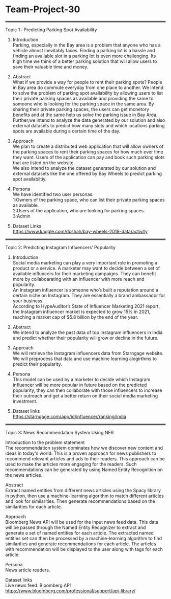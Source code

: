 # Team-Project-30
<hr style="border:2px solid gray"> </hr>
Topic 1 : Predicting Parking Spot Availability


1. Introduction <br/>
Parking, especially in the Bay area is a problem that anyone who has a vehicle almost inevitably faces. Finding a parking lot is a hassle and finding an available slot in a parking lot is even more challenging. Its high time we think of a better parking solution that will allow users to save their valuable time and money.

2. Abstract <br/>
What if we provide a way for people to rent their parking spots? People in Bay area do commute everyday from one place to another. We intend to solve the problem of parking spot availability by allowing users to list their private parking spaces as available and providing the same to someone who is looking for the parking space in the same area. By sharing their private parking spaces, the users can get monetory benefits and at the same help us solve the parking issue in Bay Area. Further,we intend to analyze the data generated by our solution and also external datasets to predict how many slots and which locations parking spots are available during a certain time of the day.  

3. Approach <br/>
We plan to create a distributed web application that will allow owners of the parking spaces to rent their parking spaces for how much ever time they want. Users of the application can pay and book such parking slots that are listed on the website. </br>
We also intend to analyze the dataset generated by our solution and external datasets like the one offered by Bay Wheels to predict parking spot availabiltiy.


4. Persona <br/>
We have identified two user personas.</br>
1:Owners of the parking space, who can list their private parking spaces as available.</br>
2:Users of the application, who are looking for parking spaces.</br>
3:Admin</br>

5. Dataset Links <br/>
https://www.kaggle.com/dcshah/bay-wheels-2019-data/activity
<hr style="border:2px solid gray"> </hr>

Topic 2: Predicting Instagram Influencers’ Popularity

1. Introduction </br>
Social media marketing can play a very important role in promoting a product or a service. A marketer may want to decide between a set of available influncers for their marketing campaigns. They can benefit more by collaboarating with an influencer with more reach and popularity. <br/>
An Instagram influencer is someone who’s built a reputation around a certain niche on Instagram. They are essentially a brand ambassador for your business.<br/>
According to HypeAuditor’s State of Influencer Marketing 2021 report, the Instagram influencer market is expected to grow 15% in 2021, reaching a market cap of $5.8 billion by the end of the year.<br/>

2. Abstract <br/>
We intend to analyze the past data of top Instagram influencers in India and predict whether their popularity will grow or decline in the future.<br/>

3. Approach <br/>
We will retrieve the Instagram influencers data from Starngage website.<br/>
We will preprocess that data and use machine learning alogirthms to predict their popularity. <br/>

4. Persona <br/>
This model can be used by a marketer to decide which Instagram influencer will be more popular in future based on the predicted popularity, they can then collaborate with those influencers to increase their outreach and get a better return on their social media marketing investment. <br/>

5. Dataset links <br/>
https://starngage.com/app/id/influencer/ranking/india  <br/>


<hr style="border:2px solid gray"> </hr>

Topic 3: News Recommendation System Using NER<br/>

Introduction to the problem statement<br/>
The recommendation system dominates how we discover new content and ideas in today's world. This is a proven approach for news publishers to recommend relevant articles and ads to their readers. This approach can be used to make the articles more engaging for the readers. Such recommendations can be generated by using Named Entity Recognition on the news articles.

Abstract<br/>
Extract named entities from different news articles using the Spacy library in python, then use a machine-learning algorithm to match different articles and look for similarities. Then generate recommendations based on the similarities for each article. 

Approach<br/>
Bloomberg News API will be used for the input news feed data. This data will be passed through the Named Entity Recognizer to extract and generate a set of named entities for each article. The extracted named entities set can then be processed by a machine-learning algorithm to find similarities and generate recommendations for each article.
The articles with recommendation will be displayed to the user along with tags for each article.

Persona<br/>
News article readers.

Dataset links<br/>
Live news feed: Bloomberg API
https://www.bloomberg.com/professional/support/api-library/

